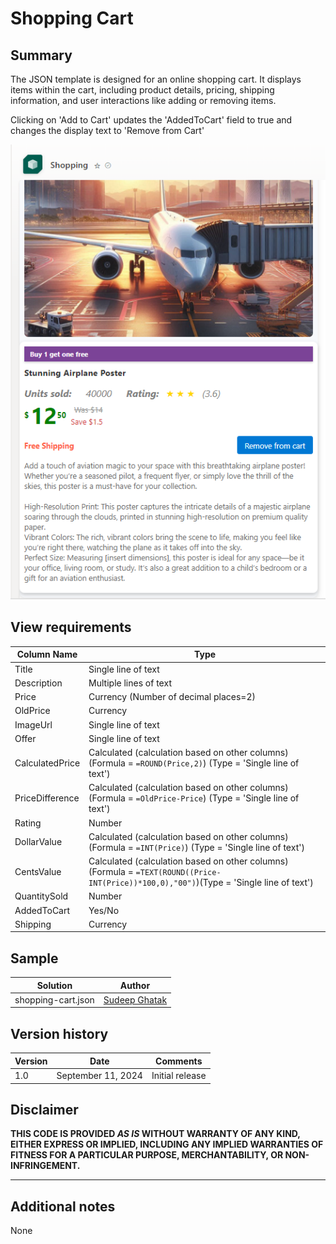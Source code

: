 # Shopping Cart

## Summary

The JSON template is designed for an online shopping cart. It displays items within the cart, including product details, pricing, shipping information, and user interactions like adding or removing items.

Clicking on 'Add to Cart' updates the 'AddedToCart' field to true and changes the display text to 'Remove from Cart'

![screenshot of the sample](./assets/screenshot.png)

## View requirements

Column Name               | Type
--------------------------|----------------------------------------
Title                     | Single line of text
Description               | Multiple lines of text
Price                     | Currency (Number of decimal places=2)
OldPrice                  | Currency
ImageUrl                  | Single line of text
Offer                     | Single line of text
CalculatedPrice           | Calculated (calculation based on other columns)(Formula = `=ROUND(Price,2)`) (Type = 'Single line of text')
PriceDifference           | Calculated (calculation based on other columns)(Formula = `=OldPrice-Price`) (Type = 'Single line of text')
Rating                    | Number
DollarValue               | Calculated (calculation based on other columns)(Formula = `=INT(Price)`) (Type = 'Single line of text')
CentsValue                | Calculated (calculation based on other columns)(Formula = `=TEXT(ROUND((Price-INT(Price))*100,0),"00")`)(Type = 'Single line of text')
QuantitySold              | Number
AddedToCart               | Yes/No
Shipping                  | Currency

## Sample

Solution|Author
--------|---------
shopping-cart.json | [Sudeep Ghatak](https://github.com/sudeepghatak)

## Version history

Version|Date|Comments
-------|----|--------
1.0|September 11, 2024|Initial release

## Disclaimer
**THIS CODE IS PROVIDED *AS IS* WITHOUT WARRANTY OF ANY KIND, EITHER EXPRESS OR IMPLIED, INCLUDING ANY IMPLIED WARRANTIES OF FITNESS FOR A PARTICULAR PURPOSE, MERCHANTABILITY, OR NON-INFRINGEMENT.**

---

## Additional notes

None